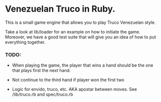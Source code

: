 # Venezuelan Truco in Ruby. #

This is a small game engine that allows you to play Truco Venezuelan style.

Take a look at lib/loader for an example on how to initiate the game. Moreover, we have a good test suite that will give you an idea of how to put everything together.

### TODO: ###

- When playing the game, the player that wins a hand should be the one that plays first the next hand.

- Not continue to the third hand if player won the first two


- Logic for envido, truco, etc. AKA apostar between moves. See /lib/truco.rb and spec/truco.rb
